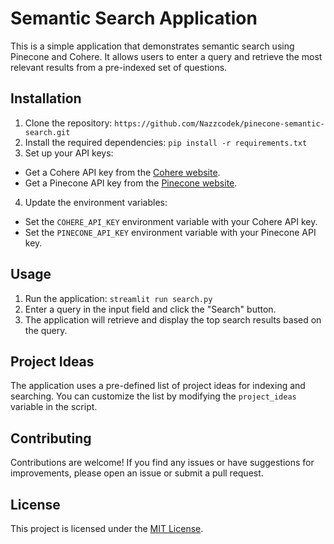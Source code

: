 # Semantic Search Application
This is a simple application that demonstrates semantic search using Pinecone and Cohere. It allows users to enter a query and retrieve the most relevant results from a pre-indexed set of questions.

## Installation

1. Clone the repository:
`https://github.com/Nazzcodek/pinecone-semantic-search.git`
2. Install the required dependencies:
`pip install -r requirements.txt`
3. Set up your API keys:

- Get a Cohere API key from the [Cohere website](https://www.cohere.ai/).
- Get a Pinecone API key from the [Pinecone website](https://www.pinecone.io/).

4. Update the environment variables:

- Set the `COHERE_API_KEY` environment variable with your Cohere API key.
- Set the `PINECONE_API_KEY` environment variable with your Pinecone API key.

## Usage

1. Run the application:
`streamlit run search.py`
2. Enter a query in the input field and click the "Search" button.
3. The application will retrieve and display the top search results based on the query.

## Project Ideas

The application uses a pre-defined list of project ideas for indexing and searching. You can customize the list by modifying the `project_ideas` variable in the script.

## Contributing

Contributions are welcome! If you find any issues or have suggestions for improvements, please open an issue or submit a pull request.

## License

This project is licensed under the [MIT License](LICENSE).



